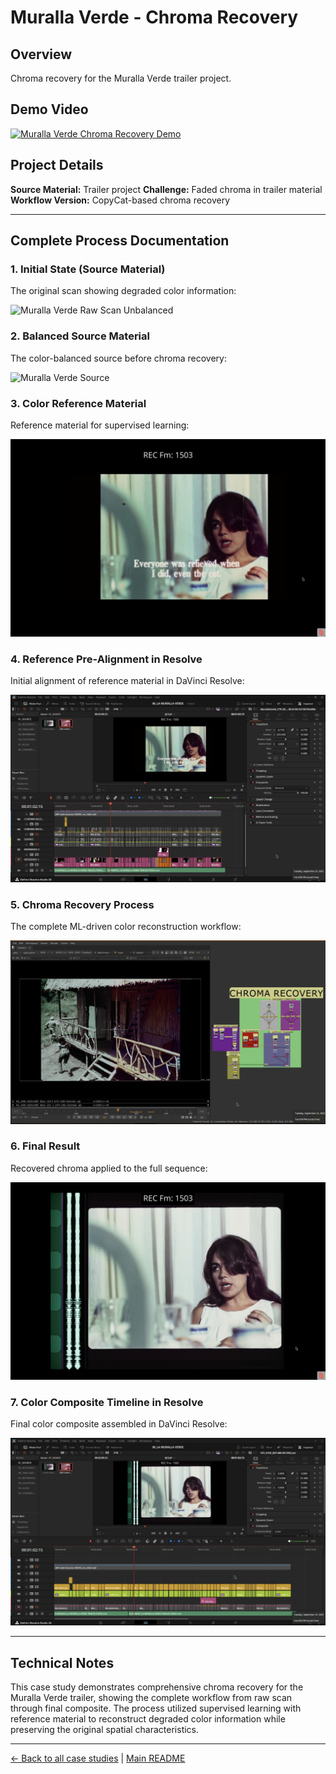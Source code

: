 # Muralla Verde - Chroma Recovery

## Overview
Chroma recovery for the Muralla Verde trailer project.

## Demo Video

[![Muralla Verde Chroma Recovery Demo](https://img.youtube.com/vi/RAKMxUw78gE/0.jpg)](https://www.youtube.com/watch?v=RAKMxUw78gE)

## Project Details
**Source Material:** Trailer project
**Challenge:** Faded chroma in trailer material
**Workflow Version:** CopyCat-based chroma recovery

---

## Complete Process Documentation

### 1. Initial State (Source Material)
The original scan showing degraded color information:

![Muralla Verde Raw Scan Unbalanced](../images/MURALLA%20RAW%20SCAN%20UNBALANCED.png)

### 2. Balanced Source Material
The color-balanced source before chroma recovery:

![Muralla Verde Source](../images/MURALLA%20VERDE%20SOURCE.png)

### 3. Color Reference Material
Reference material for supervised learning:

![Muralla Verde Color Reference](../images/MURALLA%20VERDE%20COLOR%20REFERENCE.png)

### 4. Reference Pre-Alignment in Resolve
Initial alignment of reference material in DaVinci Resolve:

![Muralla Verde Reference Pre Alignment Timeline Resolve](../images/MURALLA%20VERDE%20REFERENCE%20PRE%20ALIGNMENT%20TIMELINE%20RESOLVE%20CROPPED.png)

### 5. Chroma Recovery Process
The complete ML-driven color reconstruction workflow:

![Muralla Verde Chroma Recovery Script Full Overview](../images/MURALLA%20VERDE%20CHROMA%20RECOVERY%20SCRIPT%20FULL%20OVERVIEW%20cropped.png)

### 6. Final Result
Recovered chroma applied to the full sequence:

![Muralla Verde Chroma Recovery Output](../images/MURALLA%20VERDE%20CHROMA%20RECOVERY%20OUTPUT.png)

### 7. Color Composite Timeline in Resolve
Final color composite assembled in DaVinci Resolve:

![Muralla Verde Color Composite Timeline Resolve](../images/MURALLA%20VERDE%20COLOR%20COMPOSITE%20TIMELINE%20RESOLVE%20CROPPED.png)

---

## Technical Notes

This case study demonstrates comprehensive chroma recovery for the Muralla Verde trailer, showing the complete workflow from raw scan through final composite. The process utilized supervised learning with reference material to reconstruct degraded color information while preserving the original spatial characteristics.

---

[← Back to all case studies](https://github.com/fabiocolor/nuke-chroma-recovery-template/blob/main/docs/case-studies.md) | [Main README](https://github.com/fabiocolor/nuke-chroma-recovery-template/blob/main/README.md)
